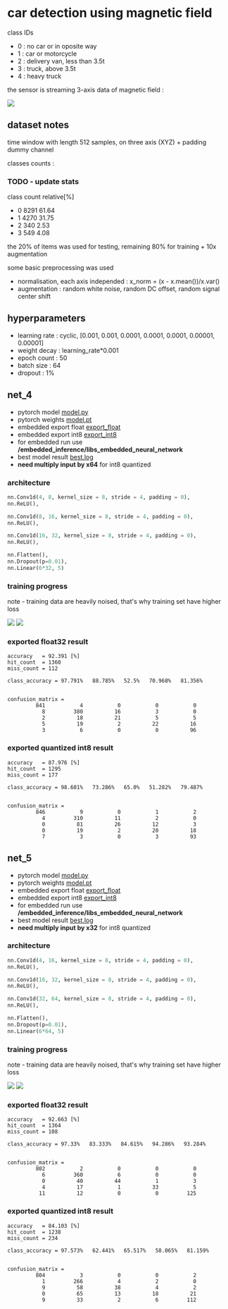 # car detection using magnetic field

class IDs
- 0 : no car or in oposite way
- 1 : car or motorcycle
- 2 : delivery van, less than 3.5t
- 3 : truck, above 3.5t
- 4 : heavy truck


the sensor is streaming 3-axis data of magnetic field :

![](images/magnetic_sensor.png)


## dataset notes
time window with length 512 samples, on three axis (XYZ) + padding dummy channel

classes counts : 

### TODO - update stats

class	count		relative[%]

- 0 		 8291 		 61.64
- 1 		 4270 		 31.75
- 2 		 340 		 2.53
- 3 		 549 		 4.08



the 20% of items was used for testing, remaining 80% for training + 10x augmentation

some basic preprocessing was used 
- normalisation, each axis independed : x_norm = (x - x.mean())/x.var()
- augmentation : random white noise, random DC offset, random signal center shift

## hyperparameters

- learning rate : cyclic, [0.001, 0.001, 0.0001, 0.0001, 0.0001, 0.00001, 0.00001]
- weight decay  : learning_rate*0.001
- epoch count : 50
- batch size  : 64
- dropout     : 1%


## net_4


- pytorch model   [model.py](models/net_4/model.py)
- pytorch weights [model.pt](models/net_4/trained)
- embedded export float [export_float](models/net_4/export_float)
- embedded export int8 [export_int8](models/net_4/export_int8)
- for embedded run use **/embedded_inference/libs_embedded_neural_network**
- best model result [best.log](models/net_4/result/best.log)
- **need multiply input by x64** for int8 quantized

### architecture

```python
nn.Conv1d(4, 8, kernel_size = 8, stride = 4, padding = 0),
nn.ReLU(), 

nn.Conv1d(8, 16, kernel_size = 8, stride = 4, padding = 0),
nn.ReLU(), 

nn.Conv1d(16, 32, kernel_size = 8, stride = 4, padding = 0),
nn.ReLU(), 

nn.Flatten(), 
nn.Dropout(p=0.01),
nn.Linear(6*32, 5)
```

### training progress
note - training data are heavily noised, that's why training set have higher loss

![](models/net_4/result/loss.png)
![](models/net_4/result/accuracy.png)


### exported **float32** result

```
accuracy   = 92.391 [%]
hit_count  = 1360
miss_count = 112

class_accuracy = 97.791%   88.785%   52.5%   70.968%   81.356%   


confusion_matrix = 
         841           4           0           0           0
           8         380          16           3           0
           2          18          21           5           5
           5          19           2          22          16
           3           6           0           0          96
```

### exported quantized **int8** result

```
accuracy   = 87.976 [%]
hit_count  = 1295
miss_count = 177

class_accuracy = 98.601%   73.286%   65.0%   51.282%   79.487%   


confusion_matrix = 
         846           9           0           1           2
           4         310          11           2           0
           0          81          26          12           3
           0          19           2          20          18
           7           3           0           3          93

```











## net_5

- pytorch model   [model.py](models/net_5/model.py)
- pytorch weights [model.pt](models/net_5/trained)
- embedded export float [export_float](models/net_5/export_float)
- embedded export int8 [export_int8](models/net_5/export_int8)
- for embedded run use **/embedded_inference/libs_embedded_neural_network**
- best model result [best.log](models/net_5/result/best.log)
- **need multiply input by x32** for int8 quantized


### architecture

```python
nn.Conv1d(4, 16, kernel_size = 8, stride = 4, padding = 0),
nn.ReLU(), 

nn.Conv1d(16, 32, kernel_size = 8, stride = 4, padding = 0),
nn.ReLU(), 

nn.Conv1d(32, 64, kernel_size = 8, stride = 4, padding = 0),
nn.ReLU(), 

nn.Flatten(), 
nn.Dropout(p=0.01),
nn.Linear(6*64, 5)
```

### training progress
note - training data are heavily noised, that's why training set have higher loss

![](models/net_5/result/loss.png)
![](models/net_5/result/accuracy.png)


### exported **float32** result

```
accuracy   = 92.663 [%]
hit_count  = 1364
miss_count = 108

class_accuracy = 97.33%   83.333%   84.615%   94.286%   93.284%   


confusion_matrix = 
         802           2           0           0           0
           6         360           6           0           0
           0          40          44           1           3
           4          17           1          33           5
          11          12           0           0         125
```

### exported quantized **int8** result

```
accuracy   = 84.103 [%]
hit_count  = 1238
miss_count = 234

class_accuracy = 97.573%   62.441%   65.517%   58.065%   81.159%   


confusion_matrix = 
         804           3           0           0           2
           1         266           4           2           0
           9          58          38           4           2
           0          65          13          18          21
           9          33           2           6         112
```

